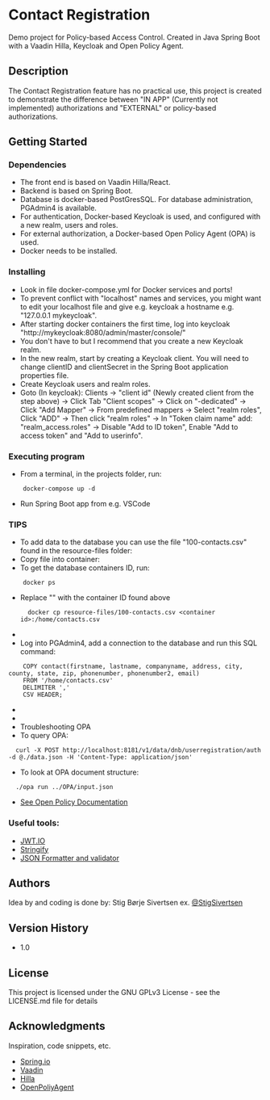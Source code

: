 # Contact Registration
Demo project for Policy-based Access Control. Created in Java Spring Boot with a Vaadin Hilla, Keycloak and Open Policy Agent.

## Description

The Contact Registration feature has no practical use, this project is created to demonstrate the difference between "IN APP" (Currently not implemented) authorizations and "EXTERNAL" or policy-based authorizations.

## Getting Started

### Dependencies

* The front end is based on Vaadin Hilla/React.
* Backend is based on Spring Boot.
* Database is docker-based PostGresSQL. For database administration, PGAdmin4 is available.
* For authentication, Docker-based Keycloak is used, and configured with a new realm, users and roles.
* For external authorization, a Docker-based Open Policy Agent (OPA) is used.
* Docker needs to be installed.

### Installing

* Look in file docker-compose.yml for Docker services and ports!
* To prevent conflict with "localhost" names and services, you might want to edit your localhost file and give e.g. keycloak a hostname e.g. "127.0.0.1 mykeycloak".
* After starting docker containers the first time, log into keycloak "http://mykeycloak:8080/admin/master/console/"
* You don't have to but I recommend that you create a new Keycloak realm.
* In the new realm, start by creating a Keycloak client. You will need to change clientID and clientSecret in the Spring Boot application properties file.
* Create Keycloak users and realm roles.
* Goto (In keycloak): Clients -> "client id" (Newly created client from the step above) -> Click Tab "Client scopes" -> Click on "<client id>-dedicated" -> Click "Add Mapper" -> From predefined mappers -> Select "realm roles", Click "ADD" -> Then click "realm roles" -> In "Token claim name" add: "realm_access\.roles" -> Disable "Add to ID token", Enable "Add to access token" and "Add to userinfo".

### Executing program

* From a terminal, in the projects folder, run:
```
    docker-compose up -d
```
* Run Spring Boot app from e.g. VSCode

### TIPS
* To add data to the database you can use the file "100-contacts.csv" found in the resource-files folder:
* Copy file into container:
* To get the database containers ID, run:
```
    docker ps
```
* Replace "<container id>" with the container ID found above
  ```
    docker cp resource-files/100-contacts.csv <container id>:/home/contacts.csv
  ```
*
* Log into PGAdmin4, add a connection to the database and run this SQL command:
```
    COPY contact(firstname, lastname, companyname, address, city, county, state, zip, phonenumber, phonenumber2, email)
    FROM '/home/contacts.csv'
    DELIMITER ','
    CSV HEADER;
```
*
*
* Troubleshooting OPA
* To query OPA:
```
  curl -X POST http://localhost:8181/v1/data/dnb/userregistration/auth -d @./data.json -H 'Content-Type: application/json'
```
* To look at OPA document structure:
```
  ./opa run ../OPA/input.json
```
* [See Open Policy Documentation](https://www.openpolicyagent.org/docs/latest/#3-try-opa-run-interactive)

### Useful tools:
* [JWT.IO](https://jwt.io/)
* [Stringify](https://jsonformatter.org/json-stringify-online)
* [JSON Formatter and validator](https://jsonformatter.curiousconcept.com/#)

## Authors

Idea by and coding is done by:
Stig Børje Sivertsen
ex. [@StigSivertsen](https://twitter.com/stigsivertsen)

## Version History

* 1.0

## License

This project is licensed under the GNU GPLv3 License - see the LICENSE.md file for details

## Acknowledgments

Inspiration, code snippets, etc.
* [Spring.io](https://spring.io/)
* [Vaadin](https://vaadin.com/)
* [Hilla](https://hilla.dev/)
* [OpenPoliyAgent](https://www.openpolicyagent.org/)